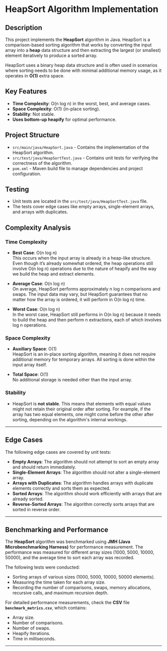 # HeapSort Algorithm Implementation

## Description
This project implements the **HeapSort** algorithm in Java. HeapSort is a comparison-based sorting algorithm that works by converting the input array into a **heap** data structure and then extracting the largest (or smallest) element iteratively to produce a sorted array.

HeapSort uses a binary heap data structure and is often used in scenarios where sorting needs to be done with minimal additional memory usage, as it operates in **O(1)** extra space.

## Key Features
- **Time Complexity**: O(n log n) in the worst, best, and average cases.
- **Space Complexity**: O(1) (in-place sorting).
- **Stability**: Not stable.
- **Uses bottom-up heapify** for optimal performance.

## Project Structure
- `src/main/java/HeapSort.java` - Contains the implementation of the HeapSort algorithm.
- `src/test/java/HeapSortTest.java` - Contains unit tests for verifying the correctness of the algorithm.
- `pom.xml` - Maven build file to manage dependencies and project configuration.

## Testing
- Unit tests are located in the `src/test/java/HeapSortTest.java` file.
- The tests cover edge cases like empty arrays, single-element arrays, and arrays with duplicates.

## Complexity Analysis

### Time Complexity
- **Best Case**: O(n log n)  
  This occurs when the input array is already in a heap-like structure. Even though it’s already somewhat ordered, the heap operations still involve O(n log n) operations due to the nature of heapify and the way we build the heap and extract elements.

- **Average Case**: O(n log n)  
  On average, HeapSort performs approximately n log n comparisons and swaps. The input data may vary, but HeapSort guarantees that no matter how the array is ordered, it will perform in O(n log n) time.

- **Worst Case**: O(n log n)  
  In the worst case, HeapSort still performs in O(n log n) because it needs to build the heap and then perform n extractions, each of which involves log n operations.

### Space Complexity
- **Auxiliary Space**: O(1)  
  HeapSort is an in-place sorting algorithm, meaning it does not require additional memory for temporary arrays. All sorting is done within the input array itself.

- **Total Space**: O(1)  
  No additional storage is needed other than the input array.

### Stability
- HeapSort is **not stable**. This means that elements with equal values might not retain their original order after sorting. For example, if the array has two equal elements, one might come before the other after sorting, depending on the algorithm's internal workings.

---

## Edge Cases

The following edge cases are covered by unit tests:

- **Empty Arrays**: The algorithm should not attempt to sort an empty array and should return immediately.
- **Single-Element Arrays**: The algorithm should not alter a single-element array.
- **Arrays with Duplicates**: The algorithm handles arrays with duplicate elements correctly and sorts them as expected.
- **Sorted Arrays**: The algorithm should work efficiently with arrays that are already sorted.
- **Reverse-Sorted Arrays**: The algorithm correctly sorts arrays that are sorted in reverse order.

---

## Benchmarking and Performance

The **HeapSort** algorithm was benchmarked using **JMH (Java Microbenchmarking Harness)** for performance measurement. The performance was measured for different array sizes (1000, 5000, 10000, 50000), and the average time to sort each array was recorded.

The following tests were conducted:
- Sorting arrays of various sizes (1000, 5000, 10000, 50000 elements).
- Measuring the time taken for each array size.
- Recording the number of comparisons, swaps, memory allocations, recursive calls, and maximum recursion depth.

For detailed performance measurements, check the **CSV** file **`benchmark_metrics.csv`**, which contains:
- Array size.
- Number of comparisons.
- Number of swaps.
- Heapify Iterations.
- Time in milliseconds.

---

